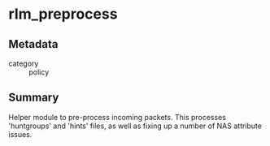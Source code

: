 # rlm_preprocess
## Metadata
<dl>
  <dt>category</dt><dd>policy</dd>
</dl>

## Summary

Helper module to pre-process incoming packets. This processes
'huntgroups' and 'hints' files, as well as fixing up a number of
NAS attribute issues.
